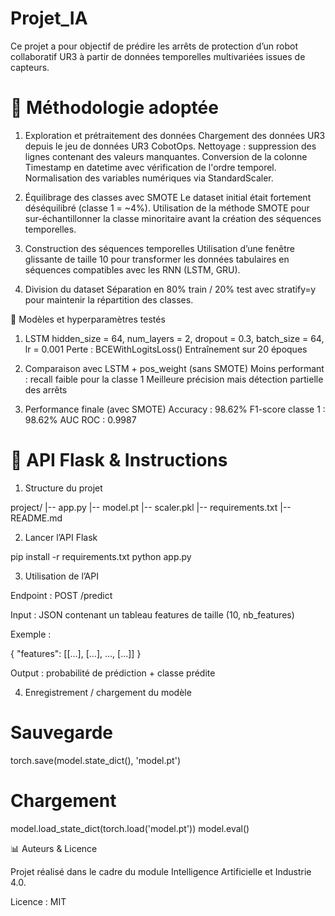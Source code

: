# Projet_IA
Ce projet a pour objectif de prédire les arrêts de protection d’un robot collaboratif UR3 à partir de données temporelles multivariées issues de capteurs.

# 🔧 Méthodologie adoptée
1. Exploration et prétraitement des données
Chargement des données UR3 depuis le jeu de données UR3 CobotOps.
Nettoyage : suppression des lignes contenant des valeurs manquantes.
Conversion de la colonne Timestamp en datetime avec vérification de l'ordre temporel.
Normalisation des variables numériques via StandardScaler.

2. Équilibrage des classes avec SMOTE
Le dataset initial était fortement déséquilibré (classe 1 = ~4%).
Utilisation de la méthode SMOTE pour sur-échantillonner la classe minoritaire avant la création des séquences temporelles.

3. Construction des séquences temporelles
Utilisation d’une fenêtre glissante de taille 10 pour transformer les données tabulaires en séquences compatibles avec les RNN (LSTM, GRU).

4. Division du dataset
Séparation en 80% train / 20% test avec stratify=y pour maintenir la répartition des classes.

🧳️ Modèles et hyperparamètres testés

1. LSTM
hidden_size = 64, num_layers = 2, dropout = 0.3, batch_size = 64, lr = 0.001
Perte : BCEWithLogitsLoss()
Entraînement sur 20 époques

2. Comparaison avec LSTM + pos_weight (sans SMOTE)
Moins performant : recall faible pour la classe 1
Meilleure précision mais détection partielle des arrêts

3. Performance finale (avec SMOTE)
Accuracy : 98.62%
F1-score classe 1 : 98.62%
AUC ROC : 0.9987

# 🚀 API Flask & Instructions

1. Structure du projet

project/
|-- app.py
|-- model.pt
|-- scaler.pkl
|-- requirements.txt
|-- README.md

2. Lancer l’API Flask

pip install -r requirements.txt
python app.py

3. Utilisation de l’API

Endpoint : POST /predict

Input : JSON contenant un tableau features de taille (10, nb_features)

Exemple :

{
  "features": [[...], [...], ..., [...]]
}

Output : probabilité de prédiction + classe prédite

4. Enregistrement / chargement du modèle

# Sauvegarde
torch.save(model.state_dict(), 'model.pt')

# Chargement
model.load_state_dict(torch.load('model.pt'))
model.eval()

📊 Auteurs & Licence

Projet réalisé dans le cadre du module Intelligence Artificielle et Industrie 4.0.

Licence : MIT
